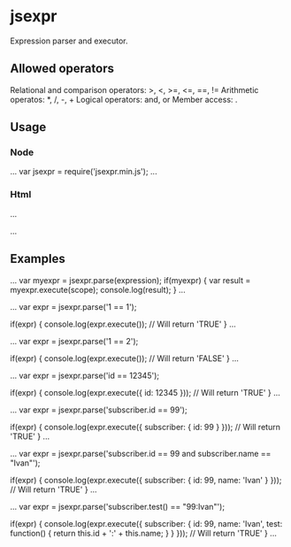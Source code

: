 # jsexpr

Expression parser and executor.

## Allowed operators
  Relational and comparison operators: >, <, >=, <=, ==, !=
  Arithmetic operatos: *, /, -, +
  Logical operators: and, or
  Member access: .
  
## Usage
### Node
...
var jsexpr = require('jsexpr.min.js');
...
### Html
...
<head>
  <link rel="stylesheet" href="jsexpr.min.css">
</head>
...

## Examples

...
var myexpr = jsexpr.parse(expression);
if(myexpr) {
  var result = myexpr.execute(scope);
  console.log(result);
}
...

...
var expr = jsexpr.parse('1 == 1');

if(expr) {
  console.log(expr.execute()); // Will return 'TRUE'
}
...

...
var expr = jsexpr.parse('1 == 2');

if(expr) {
  console.log(expr.execute()); // Will return 'FALSE'
}
...

...
var expr = jsexpr.parse('id == 12345');

if(expr) {
  console.log(expr.execute({
    id: 12345
  })); // Will return 'TRUE'
}
...

...
var expr = jsexpr.parse('subscriber.id == 99');

if(expr) {
  console.log(expr.execute({
    subscriber: {
      id: 99
    }
  })); // Will return 'TRUE'
}
...

...
var expr = jsexpr.parse('subscriber.id == 99 and subscriber.name == "Ivan"');

if(expr) {
  console.log(expr.execute({
    subscriber: {
      id: 99,
      name: 'Ivan'
    }
  })); // Will return 'TRUE'
}
...

...
var expr = jsexpr.parse('subscriber.test() == "99:Ivan"');

if(expr) {
  console.log(expr.execute({
    subscriber: {
      id: 99,
      name: 'Ivan',
      test: function() {
        return this.id + ':' + this.name;
      }
    }
  })); // Will return 'TRUE'
}
...
